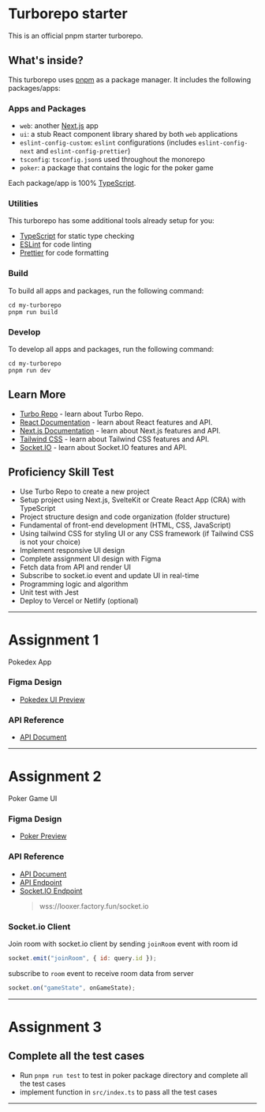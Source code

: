 # Turborepo starter

This is an official pnpm starter turborepo.

## What's inside?

This turborepo uses [pnpm](https://pnpm.io) as a package manager. It includes the following packages/apps:

### Apps and Packages

- `web`: another [Next.js](https://nextjs.org/) app
- `ui`: a stub React component library shared by both `web` applications
- `eslint-config-custom`: `eslint` configurations (includes `eslint-config-next` and `eslint-config-prettier`)
- `tsconfig`: `tsconfig.json`s used throughout the monorepo
- `poker`: a package that contains the logic for the poker game

Each package/app is 100% [TypeScript](https://www.typescriptlang.org/).

### Utilities

This turborepo has some additional tools already setup for you:

- [TypeScript](https://www.typescriptlang.org/) for static type checking
- [ESLint](https://eslint.org/) for code linting
- [Prettier](https://prettier.io) for code formatting

### Build

To build all apps and packages, run the following command:

```
cd my-turborepo
pnpm run build
```

### Develop

To develop all apps and packages, run the following command:

```
cd my-turborepo
pnpm run dev
```

## Learn More
- [Turbo Repo](https://turbo.build/) - learn about Turbo Repo.
- [React Documentation](https://reactjs.org/docs/getting-started.html) - learn about React features and API.
- [Next.js Documentation](https://nextjs.org/docs) - learn about Next.js features and API.
- [Tailwind CSS](https://tailwindcss.com/docs) - learn about Tailwind CSS features and API.
- [Socket.IO](https://socket.io/) - learn about Socket.IO features and API.


## Proficiency Skill Test
- Use Turbo Repo to create a new project
- Setup project using Next.js, SvelteKit or Create React App (CRA) with TypeScript
- Project structure design and code organization (folder structure)
- Fundamental of front-end development (HTML, CSS, JavaScript)
- Using tailwind CSS for styling UI or any CSS framework (if Tailwind CSS is not your choice)
- Implement responsive UI design
- Complete assignment UI design with Figma
- Fetch data from API and render UI
- Subscribe to socket.io event and update UI in real-time
- Programming logic and algorithm
- Unit test with Jest
- Deploy to Vercel or Netlify (optional)

---
# Assignment 1
Pokedex App
### Figma Design
- [Pokedex UI Preview](https://www.figma.com/file/4HiLWxoecEY9K4W42MqlED/Pok%C3%A9dex-(Community)?type=design&node-id=314-3&mode=design&t=n3ggThnliJj1l11c-0)

### API Reference
- [API Document](https://pokeapi.co/docs/v2)
---
# Assignment 2
Poker Game UI
### Figma Design
- [Poker  Preview](https://www.figma.com/file/6pqpZWG5Ki6Y850VHoQRHF/Wireframing-in-Figma?type=design&node-id=0-1&t=Y86J1e76KJEUw5Yu-0)

### API Reference
- [API Document](https://looxer.factory.fun/docs)
- [API Endpoint](https://looxer.factory.fun/api)
- [Socket.IO Endpoint](wss://looxer.factory.fun/socket.io)
  >wss://looxer.factory.fun/socket.io

### Socket.io Client
Join room with socket.io client by sending `joinRoom` event with room id
```javascript
socket.emit("joinRoom", { id: query.id });
```
subscribe to `room` event to receive room data from server
```javascript
socket.on("gameState", onGameState);
```
---
# Assignment 3
## Complete all the test cases
- Run `pnpm run test` to test in poker package directory and complete all the test cases
- implement function in `src/index.ts` to pass all the test cases
---
